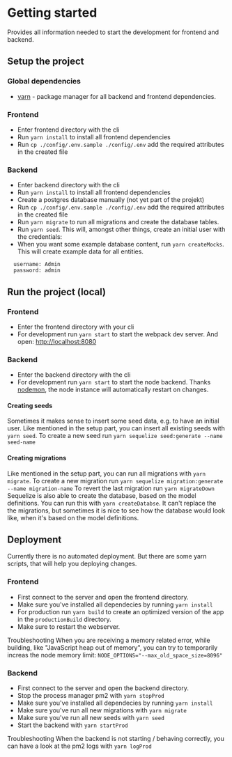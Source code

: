# Getting started

Provides all information needed to start the development for frontend and backend.

## Setup the project

### Global dependencies

- [yarn](https://yarnpkg.com/lang/en/docs/install) - package manager for all backend and frontend dependencies.

### Frontend

- Enter frontend directory with the cli
- Run `yarn install` to install all frontend dependencies
- Run `cp ./config/.env.sample ./config/.env` add the required attributes in the created file

### Backend

- Enter backend directory with the cli
- Run `yarn install` to install all frontend dependencies
- Create a postgres database manually (not yet part of the projekt)
- Run `cp ./config/.env.sample ./config/.env` add the required attributes in the created file
- Run `yarn migrate` to run all migrations and create the database tables.
- Run `yarn seed`. This will, amongst other things, create an initial user with the credentials:
- When you want some example database content, run `yarn createMocks`.
  This will create example data for all entities.

```
  username: Admin
  password: admin
```

## Run the project (local)

### Frontend

- Enter the frontend directory with your cli
- For development run `yarn start` to start the webpack dev server. And open: [http://localhost:8080](http://localhost:8080)

### Backend

- Enter the backend directory with the cli
- For development run `yarn start` to start the node backend. Thanks [nodemon](https://nodemon.io/), the node instance will automatically restart on changes.

#### Creating seeds

Sometimes it makes sense to insert some seed data, e.g. to have an initial user.
Like mentioned in the setup part, you can insert all existing seeds with `yarn seed`.
To create a new seed run `yarn sequelize seed:generate --name seed-name`

#### Creating migrations

Like mentioned in the setup part, you can run all migrations with `yarn migrate`.
To create a new migration run `yarn sequelize migration:generate --name migration-name`
To revert the last migration run `yarn migrateDown`
Sequelize is also able to create the database, based on the model definitions. You can run this with `yarn createDatabse`. It can't replace the the migrations,
but sometimes it is nice to see how the database would look like, when it's based on the model definitions.

## Deployment

Currently there is no automated deployment. But there are some yarn scripts, that will help you deploying changes.

### Frontend

- First connect to the server and open the frontend directory.
- Make sure you've installed all dependecies by running `yarn install`
- For production run `yarn build` to create an optimized version of the app in the `productionBuild` directory.
- Make sure to restart the webserver.

Troubleshooting
When you are receiving a memory related error, while building, like "JavaScript heap out of memory", you can try to temporarily increas the node memory limit:
`NODE_OPTIONS="--max_old_space_size=8096"`

### Backend

- First connect to the server and open the backend directory.
- Stop the process manager pm2 with `yarn stopProd`
- Make sure you've installed all dependecies by running `yarn install`
- Make sure you've run all new migrations with `yarn migrate`
- Make sure you've run all new seeds with `yarn seed`
- Start the backend with `yarn startProd`

Troubleshooting
When the backend is not starting / behaving correctly, you can have a look at the pm2 logs with `yarn logProd`
